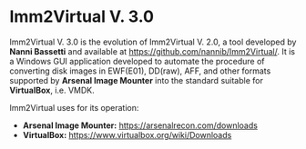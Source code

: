 # Imm2Virtual V. 3.0

Imm2Virtual V. 3.0 is the evolution of Imm2Virtual V. 2.0, a tool developed by **Nanni Bassetti** and available at https://github.com/nannib/Imm2Virtual/.
It is a Windows GUI application developed to automate the procedure of converting disk images in EWF(E01), DD(raw), AFF, and other formats supported by **Arsenal Image Mounter** into the standard suitable for **VirtualBox**, i.e. VMDK.

Imm2Virtual uses for its operation:

 - **Arsenal Image Mounter:** https://arsenalrecon.com/downloads 
 - **VirtualBox:**    https://www.virtualbox.org/wiki/Downloads
